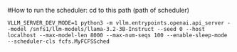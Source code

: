 #How to run the scheduler:
cd to this path (path of scheduler)

```command
VLLM_SERVER_DEV_MODE=1 python3 -m vllm.entrypoints.openai.api_server --model /snfs1/llm-models/llama-3.2-3B-Instruct --seed 0 --host localhost --max-model-len 8000 --max-num-seqs 100 --enable-sleep-mode --scheduler-cls fcfs.MyFCFSSched
```


